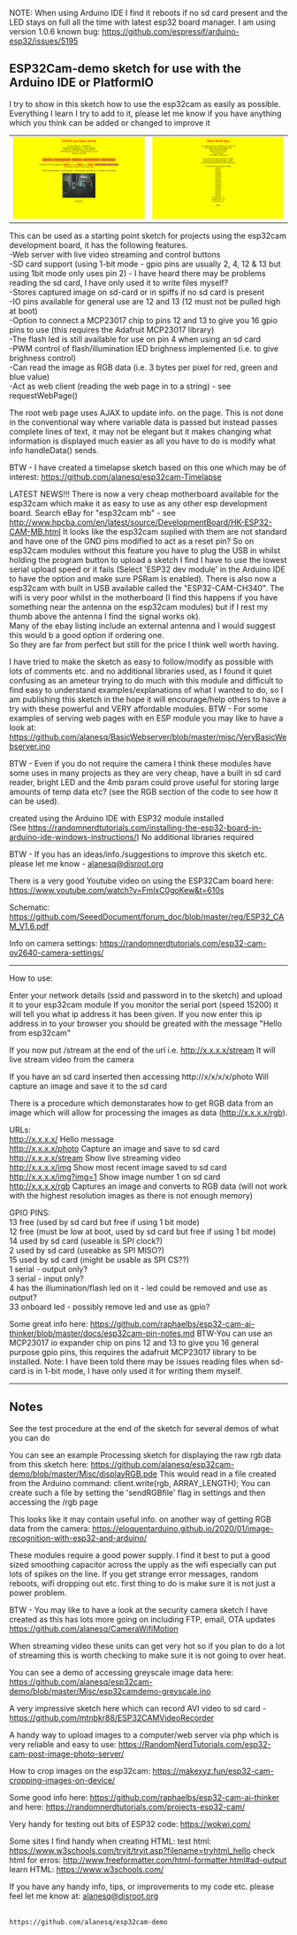 

NOTE: When using Arduino IDE I find it reboots if no sd card present and the LED stays on full all the time with latest esp32 board manager.  I am using version  1.0.6
known bug: https://github.com/espressif/arduino-esp32/issues/5195
      
## ESP32Cam-demo sketch for use with the Arduino IDE or PlatformIO

I try to show in this sketch how to use the esp32cam as easily as possible.  Everything I learn I try to add to it, please let me know if you have anything which you think can be added or changed to improve it

<table><tr>
  <td><img src="/images/root.png" /></td>
  <td><img src="/images/rgb.png" /></td>
</tr></table> 

This can be used as a starting point sketch for projects using the esp32cam development board, 
it has the following features.
<br>-Web server with live video streaming and control buttons
<br>-SD card support (using 1-bit mode - gpio pins are usually 2, 4, 12 & 13 but using 1bit mode only uses pin 2) - I have heard there may be problems reading the sd card, I have only used it to write files myself?
<br>-Stores captured image on sd-card or in spiffs if no sd card is present
<br>-IO pins available for general use are 12 and 13 (12 must not be pulled high at boot)
<br>-Option to connect a MCP23017 chip to pins 12 and 13 to give you 16 gpio pins to use (this requires the Adafruit MCP23017 library)
<br>-The flash led is still available for use on pin 4 when using an sd card
<br>-PWM control of flash/illumination lED brighness implemented (i.e. to give brighness control)
<br>-Can read the image as RGB data  (i.e. 3 bytes per pixel for red, green and blue value)
<br>-Act as web client (reading the web page in to a string) - see requestWebPage()

The root web page uses AJAX to update info. on the page.  This is not done in the conventional way where variable data is passed but 
instead passes complete lines of text, it may not be elegant but it makes changing what information is displayed much easier as all you 
have to do is modify what info handleData() sends.

BTW - I have created a timelapse sketch based on this one which may be of interest: https://github.com/alanesq/esp32cam-Timelapse

LATEST NEWS!!!
There is now a very cheap motherboard available for the esp32cam which make it as easy to use as any other esp development board. 
Search eBay for "esp32cam mb" - see http://www.hpcba.com/en/latest/source/DevelopmentBoard/HK-ESP32-CAM-MB.html 
It looks like the esp32cam suplied with them are not standard and have one of the GND pins modified to act as a reset pin?
So on esp32cam modules without this feature you have to plug the USB in whilst holding the program button to upload a sketch 
I find I have to use the lowest serial upload speed or it fails (Select 'ESP32 dev module' in the Arduino IDE to have the option and 
make sure PSRam is enabled). 
There is also now a esp32cam with built in USB available called the "ESP32-CAM-CH340".
The wifi is very poor whilst in the motherboard (I find this happens if you have something near the antenna on the esp32cam modules) 
but if I rest my thumb above the antenna I find the signal works ok).  
Many of the ebay listing include an external antenna and I would suggest this would b a good option if ordering one.  
So they are far from perfect but still for the price I think well worth having.


I have tried to make the sketch as easy to follow/modify as possible with lots of comments etc. and no additional libraries used, 
as I found it quiet confusing as an ameteur trying to do much with this module and difficult to find easy to understand 
examples/explanations of what I wanted to do, so I am publishing this sketch in the hope it will encourage/help others to have a 
try with these powerful and VERY affordable modules.
BTW - For some examples of serving web pages with en ESP module you may like to have a look 
      at: https://github.com/alanesq/BasicWebserver/blob/master/misc/VeryBasicWebserver.ino

BTW - Even if you do not require the camera I think these modules have some uses in many projects as they are very cheap, have a 
built in sd card reader, 
bright LED and the 4mb psram could prove useful for storing large amounts of temp data etc?   (see the RGB section of the code to 
see how it can be used).

created using the Arduino IDE with ESP32 module installed  
(See https://randomnerdtutorials.com/installing-the-esp32-board-in-arduino-ide-windows-instructions/)
No additional libraries required


BTW - If you has an ideas/info./suggestions to improve this sketch etc. please let me know - alanesq@disroot.org

There is a very good Youtube video on using the ESP32Cam board here: https://www.youtube.com/watch?v=FmlxC0goKew&t=610s

Schematic: https://github.com/SeeedDocument/forum_doc/blob/master/reg/ESP32_CAM_V1.6.pdf 

Info on camera settings:  https://randomnerdtutorials.com/esp32-cam-ov2640-camera-settings/


----------------

How to use:

Enter your network details (ssid and password in to the sketch) and upload it to your esp32cam module
If you monitor the serial port (speed 15200) it will tell you what ip address it has been given.
If you now enter this ip address in to your browser you should be greated with the message "Hello from esp32cam"

If you now put /stream at the end of the url      i.e.   http://x.x.x.x/stream
It will live stream video from the camera

If you have an sd card inserted then accessing    http://x/x/x/x/photo
Will capture an image and save it to the sd card

There is a procedure which demonstarates how to get RGB data from an image which will allow for processing the images 
as data (http://x.x.x.x/rgb).

URLs:
<br>http://x.x.x.x/              Hello message
<br>http://x.x.x.x/photo         Capture an image and save to sd card
<br>http://x.x.x.x/stream        Show live streaming video
<br>http://x.x.x.x/img           Show most recent image saved to sd card
<br>http://x.x.x.x/img?img=1     Show image number 1 on sd card
<br>http://x.x.x.x/rgb           Captures an image and converts to RGB data (will not work with the highest 
                             resolution images as there is not enough memory)
                                           
GPIO PINS:
<br>    13      free (used by sd card but free if using 1 bit mode)
<br>    12      free (must be low at boot, used by sd card but free if using 1 bit mode)
<br>    14      used by sd card (useable is SPI clock?)
<br>    2       used by sd card (useabke as SPI MISO?)
<br>    15      used by sd card (might be usable as SPI CS??)
<br>    1       serial - output only?
<br>    3       serial - input only?
<br>    4       has the illumination/flash led on it - led could be removed and use as output?
<br>    33      onboard led - possibly remove led and use as gpio?

Some great info here:   https://github.com/raphaelbs/esp32-cam-ai-thinker/blob/master/docs/esp32cam-pin-notes.md
BTW-You can use an MCP23017 io expander chip on pins 12 and 13 to give you 16 general purpose gpio pins, this requires the adafruit MCP23017 library to be installed.
Note: I have been told there may be issues reading files when sd-card is in 1-bit mode, I have only used it for writing them myself.


----------------

Notes
-----

See the test procedure at the end of the sketch for several demos of what you can do

You can see an example Processing sketch for displaying the raw rgb data from this sketch
here: https://github.com/alanesq/esp32cam-demo/blob/master/Misc/displayRGB.pde
This would read in a file created from the Arduino command:   client.write(rgb, ARRAY_LENGTH);
You can create such a file by setting the 'sendRGBfile' flag in settings and then accessing the /rgb page

This looks like it may contain useful info. on another way of getting RGB data from the camera: 
   https://eloquentarduino.github.io/2020/01/image-recognition-with-esp32-and-arduino/

These modules require a good power supply.  I find it best to put a good sized smoothing capacitor across the 
upply as the wifi especially can put lots 
of spikes on the line.
If you get strange error messages, random reboots, wifi dropping out etc. first thing to do is make sure it is 
not just a power problem.

BTW - You may like to have a look at the security camera sketch I have created as this has lots more going on 
including FTP, email, OTA updates
https://github.com/alanesq/CameraWifiMotion

When streaming video these units can get very hot so if you plan to do a lot of streaming this is worth checking to make sure it is not going to over heat.

You can see a demo of accessing greyscale image data here:
    https://github.com/alanesq/esp32cam-demo/blob/master/Misc/esp32camdemo-greyscale.ino
    
A very impressive sketch here which can record AVI video to sd card - https://github.com/mtnbkr88/ESP32CAMVideoRecorder

A handy way to upload images to a computer/web server via php which is very reliable and easy to use: https://RandomNerdTutorials.com/esp32-cam-post-image-photo-server/

How to crop images on the esp32cam: https://makexyz.fun/esp32-cam-cropping-images-on-device/

Some good info here: https://github.com/raphaelbs/esp32-cam-ai-thinker
and here: https://randomnerdtutorials.com/projects-esp32-cam/

Very handy for testing out bits of ESP32 code:  https://wokwi.com/

Some sites I find handy when creating HTML:
      test html: https://www.w3schools.com/tryit/tryit.asp?filename=tryhtml_hello 
      check html for erros:   http://www.freeformatter.com/html-formatter.html#ad-output 
      learn HTML:   https://www.w3schools.com/

If you have any handy info, tips, or improvements to my code etc. please feel let me know at: alanesq@disroot.org




                                                      https://github.com/alanesq/esp32cam-demo
